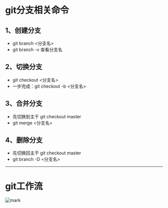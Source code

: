 # git分支相关命令

## 1、创建分支

- git branch <分支名>
- git branch -v 查看分支名

## 2、切换分支

- git checkout <分支名>
- 一步完成：git checkout -b <分支名>

## 3、合并分支

- 先切换到主干 git checkout master
- git merge <分支名>

## 4、删除分支

- 先切换回主干 git checkout master
- git branch -D <分支名>

---

# git工作流

![mark](http://codedorado.oss-cn-beijing.aliyuncs.com/images/20200317/190154980.png)

